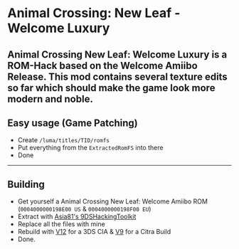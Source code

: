 # Animal Crossing: New Leaf - Welcome Luxury

Animal Crossing New Leaf: Welcome Luxury is a ROM-Hack based on the Welcome Amiibo Release.
This mod contains several texture edits so far which should make the game look more modern and noble.
----
## Easy usage (Game Patching)
- Create `/luma/titles/TID/romfs`
- Put everything from the `ExtractedRomFS` into there
- Done
----
## Building
- Get yourself a Animal Crossing New Leaf: Welcome Amiibo ROM (```0004000000198E00 US``` & ```0004000000198F00 EU```)
- Extract with [Asia81's 9DSHackingToolkit](https://github.com/Asia81/HackingToolkit9DS-Deprecated-/releases/tag/12)
- Replace all the files with mine
- Rebuild with [V12](https://github.com/Asia81/HackingToolkit9DS-Deprecated-/releases/tag/12) for a 3DS CIA & [V9](https://github.com/Asia81/HackingToolkit9DS-Deprecated-/releases/tag/9) for a Citra Build
- Done.